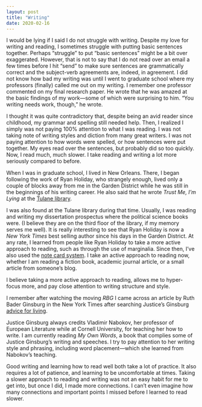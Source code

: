 ```yaml
---
layout: post
title: "Writing"
date: 2020-02-16
---
```

I would be lying if I said I do not struggle with writing.  Despite my love for writing and reading, I sometimes struggle with putting basic sentences together.  Perhaps “struggle” to put “basic sentences” might be a bit over exaggerated. However, that is not to say that I do not read over an email a few times before I hit “send” to make sure sentences are grammatically correct and the subject-verb agreements are, indeed, in agreement.  I did not know how bad my writing was until I went to graduate school where my professors (finally) called me out on my writing.  I remember one professor commented on my final research paper.  He wrote that he was amazed at the basic findings of my work—some of which were surprising to him.  “You writing needs work, though,” he wrote. 

I thought it was quite contradictory that, despite being an avid reader since childhood, my grammar and spelling still needed help.  Then, I realized I simply was not paying 100% attention to what I was reading.  I was not taking note of writing styles and diction from many great writers.  I was not paying attention to how words were spelled, or how sentences were put together. My eyes read over the sentences, but probably did so too quickly.   Now, I read much, much slower.  I take reading and writing a lot more seriously compared to before. 

When I was in graduate school, I lived in New Orleans.  There, I began following the work of Ryan Holiday, who strangely enough, lived only a couple of blocks away from me in the Garden District while he was still in the beginnings of his writing career. He also said that he wrote <i>Trust Me, I’m Lying</i> at the [Tulane library](https://medium.com/the-mission/best-selling-author-ryan-holiday-on-notecards-mornings-and-the-work-a3d4dd61aaf0). 

I was also found at the Tulane library during that time. Usually, I was reading and writing my dissertation prospectus where the political science books were. (I believe they are on the third floor of the library, if my memory serves me well).  It is really interesting to see that Ryan Holiday is now a <i>New York Times</i> best selling author since his days in the Garden District. At any rate, I learned from people like Ryan Holiday to take a more active approach to reading, such as through the use of marginalia. Since then, I’ve also used the [note card system](https://ryanholiday.net/how-and-why-to-keep-a-commonplace-book/).  I take an active approach to reading now, whether I am reading a fiction book, academic journal article, or a small article from someone’s blog.  

I believe taking a more active approach to reading, allows me to hyper-focus more, and pay close attention to writing structure and style.  

I remember after watching the moving <i>RBG</i> I came across an article by Ruth Bader Ginsburg in the New York Times after searching Justice’s Ginsburg [advice for living](https://www.nytimes.com/2016/10/02/opinion/sunday/ruth-bader-ginsburgs-advice-for-living.html). 

Justice Ginsburg always credits Vladimir Nabokov, her professor of European Literature while at Cornell University, for teaching her how to write.  I am currently reading <i>My Own Words</i>, a book that complies some of Justice Ginsburg’s writing and speeches.  I try to pay attention to her writing style and phrasing, including word placement—which she learned from Nabokov’s teaching.  

Good writing and learning how to read well both take a lot of practice.  It also requires a lot of patience, and learning to be uncomfortable at times.  Taking a slower approach to reading and writing was not an easy habit for me to get into, but once I did, I made more connections.  I can’t even imagine how many connections and important points I missed before I learned to read slower. 

